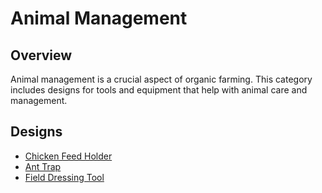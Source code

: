 # Animal Management

## Overview

Animal management is a crucial aspect of organic farming. This category includes designs for tools and equipment that help with animal care and management.

## Designs

- [Chicken Feed Holder](animal-management/chicken-feed-holder.md)
- [Ant Trap](animal-management/ant-trap.md)
- [Field Dressing Tool](animal-management/field-dressing-tool.md)

